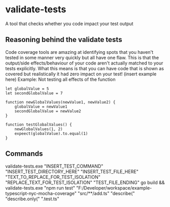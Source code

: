 # validate-tests
A tool that checks whether you code impact your test output

## Reasoning behind the validate tests 
Code coverage tools are amazing at identifying spots that you haven't tested in some manner very quickly but all have one flaw. This is that the output/side effects/behaviour of your code aren't actually matched to your tests explicitly. What this means is that you can have code that is shown as covered but realistically it had zero impact on your test! 
(insert example here) 
Example: Not testing all effects of the function
```
let globalValue = 5
let secondGlobalValue = 7

function newGlobalValues(newValue1, newValue2) {
    globalValue = newValue1
    secondGlobalValue = newValue2
} 

function testGlobalValues() {
    newGlobalValues(1, 2)
    expeect(globalValue).to.equal(1)
} 
```

## Commands
validate-tests.exe "INSERT_TEST_COMMAND" "INSERT_TEST_DIRECTORY_HERE" "INSERT_TEST_FILE_HERE" "TEXT_TO_REPLACE_FOR_TEST_ISOLATION" "REPLACE_TEXT_FOR_TEST_ISOLATION" "TEST_FILE_ENDING"
go build && validate-tests.exe "npm run test" "F:/Developer/workspace/example-typescript-nyc-mocha-coverage" "src/**/add.ts" "describe(" "describe.only(" ".test.ts"

